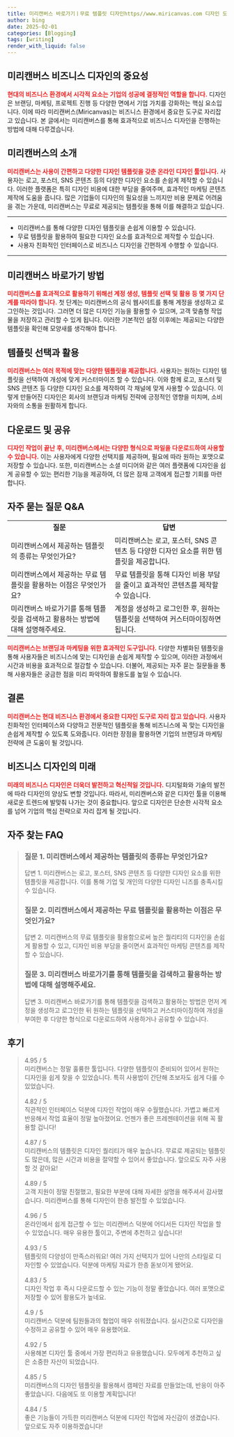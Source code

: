 ```yaml
---
title: 미리캔버스 바로가기ㅣ무료 템플릿 디자인https//www.miricanvas.com 디자인 도구
author: bing
date: 2025-02-01
categories: [Blogging]
tags: [writing]
render_with_liquid: false
---
```



<h2 id='미리캔버스_비즈니스디자인의_중요성'>미리캔버스 비즈니스 디자인의 중요성</h2>

<p><b><span style="color: #ee2323;">현대의 비즈니스 환경에서 시각적 요소는 기업의 성공에 결정적인 역할을 합니다.</span></b> 디자인은 브랜딩, 마케팅, 프로젝트 진행 등 다양한 면에서 기업 가치를 강화하는 핵심 요소입니다. 이에 따라 미리캔버스(Miricanvas)는 비즈니스 환경에서 중요한 도구로 자리잡고 있습니다. 본 글에서는 미리캔버스를 통해 효과적으로 비즈니스 디자인을 진행하는 방법에 대해 다루겠습니다.</p>

<h2 id='미리캔버스의_소개'>미리캔버스의 소개</h2>

<p><b><span style="color: #ee2323;">미리캔버스는 사용이 간편하고 다양한 디자인 템플릿을 갖춘 온라인 디자인 툴입니다.</span></b> 사용자는 로고, 포스터, SNS 콘텐츠 등의 다양한 디자인 요소를 손쉽게 제작할 수 있습니다. 이러한 플랫폼은 특히 디자인 비용에 대한 부담을 줄여주며, 효과적인 마케팅 콘텐츠 제작에 도움을 줍니다. 많은 기업들이 디자인의 필요성을 느끼지만 비용 문제로 어려움을 겪는 가운데, 미리캔버스는 무료로 제공되는 템플릿을 통해 이를 해결하고 있습니다.</p>

<hr />

<ul>
    <li>미리캔버스를 통해 다양한 디자인 템플릿을 손쉽게 이용할 수 있습니다.</li>
    <li>무료 템플릿을 활용하여 필요한 디자인 요소를 효과적으로 제작할 수 있습니다.</li>
    <li>사용자 친화적인 인터페이스로 비즈니스 디자인을 간편하게 수행할 수 있습니다.</li>
</ul>

<hr />

<h2 id='미리캔버스_바로가기'>미리캔버스 바로가기 방법</h2>

<p><b><span style="color: #ee2323;">미리캔버스를 효과적으로 활용하기 위해선 계정 생성, 템플릿 선택 및 활용 등 몇 가지 단계를 따라야 합니다.</span></b> 첫 단계는 미리캔버스의 공식 웹사이트를 통해 계정을 생성하고 로그인하는 것입니다. 그러면 더 많은 디자인 기능을 활용할 수 있으며, 고객 맞춤형 작업물을 저장하고 관리할 수 있게 됩니다. 이러한 기본적인 설정 이후에는 제공되는 다양한 템플릿을 확인해 모양새를 생각해야 합니다.</p>

<h2 id='템플릿_선택과_활용'>템플릿 선택과 활용</h2>

<p><b><span style="color: #ee2323;">미리캔버스는 여러 목적에 맞는 다양한 템플릿을 제공합니다.</span></b> 사용자는 원하는 디자인 템플릿을 선택하여 개성에 맞게 커스터마이즈 할 수 있습니다. 이와 함께 로고, 포스터 및 SNS 콘텐츠 등 다양한 디자인 요소를 제작하여 각 채널에 맞게 사용할 수 있습니다. 이렇게 만들어진 디자인은 회사의 브랜딩과 마케팅 전략에 긍정적인 영향을 미치며, 소비자와의 소통을 원활하게 합니다.</p>

<h2 id='다운로드_및_공유'>다운로드 및 공유</h2>

<p><b><span style="color: #ee2323;">디자인 작업이 끝난 후, 미리캔버스에서는 다양한 형식으로 파일을 다운로드하여 사용할 수 있습니다.</span></b> 이는 사용자에게 다양한 선택지를 제공하며, 필요에 따라 원하는 포맷으로 저장할 수 있습니다. 또한, 미리캔버스는 소셜 미디어와 같은 여러 플랫폼에 디자인을 쉽게 공유할 수 있는 편리한 기능을 제공하여, 더 많은 잠재 고객에게 접근할 기회를 마련합니다.</p>

<h2 id='자주_묻는_질문'>자주 묻는 질문 Q&A</h2>

<table>
    <tr>
        <td style="text-align: center; height: 17px;"><b>질문</b></td>
        <td style="text-align: center; height: 17px;"><b>답변</b></td>
    </tr>
    <tr>
        <td>미리캔버스에서 제공하는 템플릿의 종류는 무엇인가요?</td>
        <td>미리캔버스는 로고, 포스터, SNS 콘텐츠 등 다양한 디자인 요소를 위한 템플릿을 제공합니다.</td>
    </tr>
    <tr>
        <td>미리캔버스에서 제공하는 무료 템플릿을 활용하는 이점은 무엇인가요?</td>
        <td>무료 템플릿을 통해 디자인 비용 부담을 줄이고 효과적인 콘텐츠를 제작할 수 있습니다.</td>
    </tr>
    <tr>
        <td>미리캔버스 바로가기를 통해 템플릿을 검색하고 활용하는 방법에 대해 설명해주세요.</td>
        <td>계정을 생성하고 로그인한 후, 원하는 템플릿을 선택하여 커스터마이징하면 됩니다.</td>
    </tr>
</table>

<p><b><span style="color: #ee2323;">미리캔버스는 브랜딩과 마케팅을 위한 효과적인 도구입니다.</span></b> 다양한 차별화된 템플릿을 통해 사용자들은 비즈니스에 맞는 디자인을 손쉽게 제작할 수 있으며, 이러한 과정에서 시간과 비용을 효과적으로 절감할 수 있습니다. 더불어, 제공되는 자주 묻는 질문들을 통해 사용자들은 궁금한 점을 미리 파악하여 활용도를 높일 수 있습니다.</p>

<h2 id='결론'>결론</h2>

<p><b><span style="color: #ee2323;">미리캔버스는 현대 비즈니스 환경에서 중요한 디자인 도구로 자리 잡고 있습니다.</span></b> 사용자 친화적인 인터페이스와 다양하고 전문적인 템플릿을 통해 비즈니스에 꼭 맞는 디자인을 손쉽게 제작할 수 있도록 도와줍니다. 이러한 장점을 활용하면 기업의 브랜딩과 마케팅 전략에 큰 도움이 될 것입니다.</p>

<h2 id='비즈니스_디자인의_미래'>비즈니스 디자인의 미래</h2>

<p><b><span style="color: #ee2323;">미래의 비즈니스 디자인은 더욱더 발전하고 혁신적일 것입니다.</span></b> 디지털화와 기술의 발전에 따라 디자인의 양상도 변할 것입니다. 따라서, 미리캔버스와 같은 디자인 툴을 이용해 새로운 트렌드에 발맞춰 나가는 것이 중요합니다. 앞으로 디자인은 단순한 시각적 요소를 넘어 기업의 핵심 전략으로 자리 잡게 될 것입니다.</p>


<h2 id='자주_찾는_FAQ'>자주 찾는 FAQ</h2>
<div itemscope="" itemtype="https://schema.org/FAQPage"> 
<blockquote> 
<div itemscope="" itemprop="mainEntity" itemtype="https://schema.org/Question"> 
<h3 itemprop="name">질문 1. 미리캔버스에서 제공하는 템플릿의 종류는 무엇인가요?</h3> 
<div itemscope="" itemprop="acceptedAnswer" itemtype="https://schema.org/Answer"> 
<span itemprop="text"> 
<p>답변 1. 미리캔버스는 로고, 포스터, SNS 콘텐츠 등 다양한 디자인 요소를 위한 템플릿을 제공합니다. 이를 통해 기업 및 개인의 다양한 디자인 니즈를 충족시킬 수 있습니다.</p> 
</span> 
</div> 
</div> 

<div itemscope="" itemprop="mainEntity" itemtype="https://schema.org/Question"> 
<h3 itemprop="name">질문 2. 미리캔버스에서 제공하는 무료 템플릿을 활용하는 이점은 무엇인가요?</h3> 
<div itemscope="" itemprop="acceptedAnswer" itemtype="https://schema.org/Answer"> 
<span itemprop="text"> 
<p>답변 2. 미리캔버스의 무료 템플릿을 활용함으로써 높은 퀄리티의 디자인을 손쉽게 활용할 수 있고, 디자인 비용 부담을 줄이면서 효과적인 마케팅 콘텐츠를 제작할 수 있습니다.</p> 
</span> 
</div> 
</div> 

<div itemscope="" itemprop="mainEntity" itemtype="https://schema.org/Question"> 
<h3 itemprop="name">질문 3. 미리캔버스 바로가기를 통해 템플릿을 검색하고 활용하는 방법에 대해 설명해주세요.</h3> 
<div itemscope="" itemprop="acceptedAnswer" itemtype="https://schema.org/Answer"> 
<span itemprop="text"> 
<p>답변 3. 미리캔버스 바로가기를 통해 템플릿을 검색하고 활용하는 방법은 먼저 계정을 생성하고 로그인한 뒤 원하는 템플릿을 선택하고 커스터마이징하여 개성을 부여한 후 다양한 형식으로 다운로드하여 사용하거나 공유할 수 있습니다.</p> 
</span> 
</div> 
</div> 
</blockquote> 
</div>
<h2 id='후기'>후기</h2>
<div itemscope itemtype="https://schema.org/Product">
  <blockquote>
  <div itemprop="review" itemscope itemtype="https://schema.org/Review">
      <div itemprop="reviewRating" itemscope itemtype="https://schema.org/Rating"> <span itemprop="ratingValue">4.95</span> / <span itemprop="bestRating">5</span> </div>
      <span itemprop="reviewBody">미리캔버스는 정말 훌륭한 툴입니다. 다양한 템플릿이 준비되어 있어서 원하는 디자인을 쉽게 찾을 수 있었습니다. 특히 사용법이 간단해 초보자도 쉽게 다룰 수 있었습니다.</span>
  </div>
  <br>
  <div itemprop="review" itemscope itemtype="https://schema.org/Review">
      <div itemprop="reviewRating" itemscope itemtype="https://schema.org/Rating"> <span itemprop="ratingValue">4.82</span> / <span itemprop="bestRating">5</span> </div>
      <span itemprop="reviewBody">직관적인 인터페이스 덕분에 디자인 작업이 매우 수월했습니다. 가볍고 빠르게 반응해서 작업 효율이 정말 높아졌어요. 언젠가 좋은 프레젠테이션을 위해 꼭 활용할 겁니다!</span>
  </div>
  <br>
  <div itemprop="review" itemscope itemtype="https://schema.org/Review">
      <div itemprop="reviewRating" itemscope itemtype="https://schema.org/Rating"> <span itemprop="ratingValue">4.87</span> / <span itemprop="bestRating">5</span> </div>
      <span itemprop="reviewBody">미리캔버스의 템플릿은 디자인 퀄리티가 매우 높습니다. 무료로 제공되는 템플릿도 많은데, 많은 시간과 비용을 절약할 수 있어서 좋았습니다. 앞으로도 자주 사용할 것 같아요!</span>
  </div>
  <br>
  <div itemprop="review" itemscope itemtype="https://schema.org/Review">
      <div itemprop="reviewRating" itemscope itemtype="https://schema.org/Rating"> <span itemprop="ratingValue">4.89</span> / <span itemprop="bestRating">5</span> </div>
      <span itemprop="reviewBody">고객 지원이 정말 친절했고, 필요한 부분에 대해 자세한 설명을 해주셔서 감사했습니다. 미리캔버스를 통해 디자인이 한층 발전할 수 있었습니다.</span>
  </div>
  <br>
  <div itemprop="review" itemscope itemtype="https://schema.org/Review">
      <div itemprop="reviewRating" itemscope itemtype="https://schema.org/Rating"> <span itemprop="ratingValue">4.96</span> / <span itemprop="bestRating">5</span> </div>
      <span itemprop="reviewBody">온라인에서 쉽게 접근할 수 있는 미리캔버스 덕분에 어디서든 디자인 작업을 할 수 있었습니다. 매우 유용한 툴이고, 주변에 추천하고 싶습니다!</span>
  </div>
  <br>
  <div itemprop="review" itemscope itemtype="https://schema.org/Review">
      <div itemprop="reviewRating" itemscope itemtype="https://schema.org/Rating"> <span itemprop="ratingValue">4.93</span> / <span itemprop="bestRating">5</span> </div>
      <span itemprop="reviewBody">템플릿의 다양성이 만족스러워요! 여러 가지 선택지가 있어 나만의 스타일로 디자인할 수 있었습니다. 덕분에 마케팅 자료가 한층 돋보이게 됐어요.</span>
  </div>
  <br>
  <div itemprop="review" itemscope itemtype="https://schema.org/Review">
      <div itemprop="reviewRating" itemscope itemtype="https://schema.org/Rating"> <span itemprop="ratingValue">4.83</span> / <span itemprop="bestRating">5</span> </div>
      <span itemprop="reviewBody">디자인 작업 후 즉시 다운로드할 수 있는 기능이 정말 좋았습니다. 여러 포맷으로 저장할 수 있어 활용도가 높네요.</span>
  </div>
  <br>
  <div itemprop="review" itemscope itemtype="https://schema.org/Review">
      <div itemprop="reviewRating" itemscope itemtype="https://schema.org/Rating"> <span itemprop="ratingValue">4.9</span> / <span itemprop="bestRating">5</span> </div>
      <span itemprop="reviewBody">미리캔버스 덕분에 팀원들과의 협업이 매우 쉬워졌습니다. 실시간으로 디자인을 수정하고 공유할 수 있어 매우 유용했어요.</span>
  </div>
  <br>
  <div itemprop="review" itemscope itemtype="https://schema.org/Review">
      <div itemprop="reviewRating" itemscope itemtype="https://schema.org/Rating"> <span itemprop="ratingValue">4.92</span> / <span itemprop="bestRating">5</span> </div>
      <span itemprop="reviewBody">사용해본 디자인 툴 중에서 가장 편리하고 유용했습니다. 모두에게 추천하고 싶은 소중한 자산이 되었습니다.</span>
  </div>
  <br>
  <div itemprop="review" itemscope itemtype="https://schema.org/Review">
      <div itemprop="reviewRating" itemscope itemtype="https://schema.org/Rating"> <span itemprop="ratingValue">4.85</span> / <span itemprop="bestRating">5</span> </div>
      <span itemprop="reviewBody">미리캔버스의 디자인 템플릿을 활용해서 캠페인 자료를 만들었는데, 반응이 아주 좋았습니다. 다음에도 또 이용할 계획입니다!</span>
  </div>
  <br>
  <div itemprop="review" itemscope itemtype="https://schema.org/Review">
      <div itemprop="reviewRating" itemscope itemtype="https://schema.org/Rating"> <span itemprop="ratingValue">4.84</span> / <span itemprop="bestRating">5</span> </div>
      <span itemprop="reviewBody">좋은 기능들이 가득한 미리캔버스 덕분에 디자인 작업에 자신감이 생겼습니다. 앞으로도 자주 이용하겠습니다!</span>
  </div>
  </blockquote>
</div>

